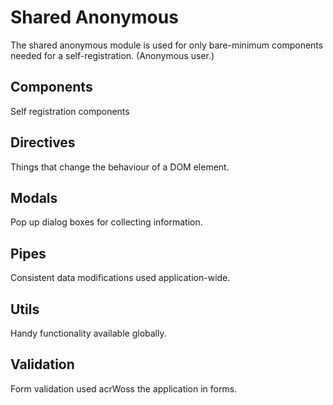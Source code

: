 # Shared Anonymous

The shared anonymous module is used for only bare-minimum components needed for a self-registration. (Anonymous user.)

## Components

Self registration components

## Directives

Things that change the behaviour of a DOM element.

## Modals

Pop up dialog boxes for collecting information.

## Pipes

Consistent data modifications used application-wide.

## Utils

Handy functionality available globally.

## Validation

Form validation used acrWoss the application in forms.
